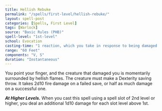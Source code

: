 ```yaml
---
title: Hellish Rebuke
permalink: "/spells/first-level/hellish-rebuke/"
layout: spell-post
categories: [Spells, First Level]
tags: [Warlock]
source: "Basic Rules (PHB)"
spell-level: "1st-level"
school: Evocation
casting-time: "1 reaction, which you take in response to being damaged by a creature within 60 feet of you that you can see"
range: "60 Feet"
components: "V, S"
duration: "Instantaneous"
---
```


You point your finger, and the creature that damaged you is momentarily surrounded by hellish flames. The creature must make a Dexterity saving throw. It takes 2d10 fire damage on a failed save, or half as much damage on a successful one.

***At Higher Levels.*** When you cast this spell using a spell slot of 2nd level or higher, you deal an additional 1d10 damage for each slot level above 1st.
